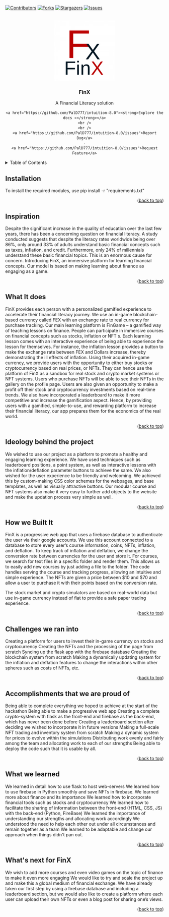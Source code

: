 <div id="top"></div>

[![Contributors][contributors-shield]][contributors-url]
[![Forks][forks-shield]][forks-url]
[![Stargazers][stars-shield]][stars-url]
[![Issues][issues-shield]][issues-url]

<br />
<div align="center">

  <a href="https://github.com/PalD777/intuition-8.0">
    <img src="src/static/images/icon-192x192.png" alt="Logo" width="192" height="192">
  </a>

<h3 align="center">FinX</h3>

  <p align="center">
    A Financial Literacy solution
    <br />

    <a href="https://github.com/PalD777/intuition-8.0"><strong>Explore the docs »</strong></a>
    <br />
    <br />
    <a href="https://github.com/PalD777/intuition-8.0/issues">Report Bug</a>
    ·
    <a href="https://github.com/PalD777/intuition-8.0/issues">Request Feature</a>
  </p>
</div>

<details>
  <summary>Table of Contents</summary>
  <ol>
    <li><a href="#installation">Installation</a></li>
    <li><a href="#inspiration">Inspiration</a></li>
    <li><a href="#what-it-does">What It does</a></li>
    <li><a href="#idealogy-behind-the-project">Ideology behind the project</a></li>
    <li><a href="#how-we-built-it">How we Built It</a></li>
    <li><a href="#challenges-we-ran-into">Challenges we ran into</a></li>
    <li><a href="#what-we-learned">What we learned</a></li>
    <li><a href="#whats-next-for-finx">What's next for FinX</a></li>
  </ol>
</details>

## Installation
To install the required modules, use pip install -r "requirements.txt"

<p align="right">(<a href="#top">back to top</a>)</p>

## Inspiration
Despite the significant increase in the quality of education over the last few years, there has been a concerning question on financial literacy. A study conducted suggests that despite the literacy rates worldwide being over 86%, only around 33% of adults understand basic financial concepts such as taxes, inflation, and credit. Furthermore, only 24% of millennials understand these basic financial topics. This is an enormous cause for concern. Introducing FinX, an immersive platform for learning financial concepts. Our model is based on making learning about finance as engaging as a game.

<p align="right">(<a href="#top">back to top</a>)</p>

## What It does
FinX provides each person with a personalized gamified experience to accelerate their financial literacy journey. We use an in-game blockchain-based currency called FEX with an exchange rate to real currency for purchase tracking. Our main learning platform is FinGame – a gamified way of teaching lessons on finance. People can participate in immersive courses on financial concepts such as stocks, inflation or NFT s. Each learning lesson comes with an interactive experience of being able to experience the lesson for themselves. For instance, the inflation lesson provides a button to make the exchange rate between FEX and Dollars increase, thereby demonstrating the ill effects of inflation. Using their acquired in-game currency, we provide users with the opportunity to either buy stocks or cryptocurrency based on real prices, or NFTs. They can hence use the platform of FinX as a sandbox for real stock and crypto market systems or NFT systems. Users who purchase NFTs will be able to see their NFTs in the gallery on the profile page. Users are also given an opportunity to make a profit off their stock and cryptocurrency investments based on real-time trends. We also have incorporated a leaderboard to make it more competitive and increase the gamification aspect. Hence, by providing users with a gamified, simple-to-use, and rewarding platform to increase their financial literacy, our app prepares them for the economics of the real world.

<p align="right">(<a href="#top">back to top</a>)</p>

## Ideology behind the project
We wished to use our project as a platform to promote a healthy and engaging learning experience. We have used techniques such as leaderboard positions, a point system, as well as interactive lessons with the inflation/deflation parameter buttons to achieve the same. We also wished for the user experience to be friendly and welcoming. We achieved this by custom-making CSS color schemes for the webpages, and base templates, as well as visually attractive buttons. Our modular course and NFT systems also make it very easy to further add objects to the website and make the updation process very simple as well.

<p align="right">(<a href="#top">back to top</a>)</p>

## How we Built It
FinX is a progressive web app that uses a firebase database to authenticate the user via their google accounts. We use this account connected to a database to store every user’s course information, coins, NFTs, inflation, and deflation. To keep track of inflation and deflation, we change the conversion rate between currencies for the user and store it. For courses, we search for text files in a specific folder and render them. This allows us to easily add new courses by just adding a file to the folder. The code handles serving the course and tracking progress, allowing an intuitive and simple experience. The NFTs are given a price between $10 and $70 and allow a user to purchase it with their points based on the conversion rate.

The stock market and crypto simulators are based on real-world data but use in-game currency instead of fiat to provide a safe paper trading experience.

<p align="right">(<a href="#top">back to top</a>)</p>

## Challenges we ran into
Creating a platform for users to invest their in-game currency on stocks and cryptocurrency
Creating the NFTs and the processing of the page from scratch
Syncing up the flask app with the firebase database
Creating the blockchain system from scratch
Making a dynamically updating system for the inflation and deflation features to change the interactions within other spheres such as costs of NFTs, etc.

<p align="right">(<a href="#top">back to top</a>)</p>

## Accomplishments that we are proud of
Being able to complete everything we hoped to achieve at the start of the hackathon
Being able to make a progressive web app
Creating a complete crypto-system with flask as the front-end and firebase as the back-end, which has never been done before
Creating a leaderboard section after deciding we wished to incorporate it in future versions
Making a full-scale NFT trading and inventory system from scratch
Making a dynamic system for prices to evolve within the simulations
Distributing work evenly and fairly among the team and allocating work to each of our strengths
Being able to deploy the code such that it is usable by all.

<p align="right">(<a href="#top">back to top</a>)</p>

## What we learned
We learned in detail how to use flask to host web-servers
We learned how to use firebase in Python smoothly and save NFTs in firebase.
We learned more about finance and its importance
We learned how to incorporate financial tools such as stocks and cryptocurrency
We learned how to facilitate the sharing of information between the front-end (HTML, CSS, JS) with the back-end (Python, FireBase)
We learned the importance of understanding our strengths and allocating work accordingly
We understood the need to help each other out under all circumstances and remain together as a team
We learned to be adaptable and change our approach when things didn't pan out.

<p align="right">(<a href="#top">back to top</a>)</p>

## What's next for FinX
We wish to add more courses and even video games on the topic of finance to make it even more engaging
We would like to try and scale the project up and make this a global medium of financial exchange. We have already taken our first step by using a firebase database and including a leaderboard section, but we would also like to create a platform where each user can upload their own NFTs or even a blog post for sharing one’s views.

<p align="right">(<a href="#top">back to top</a>)</p>

[contributors-shield]: https://img.shields.io/github/contributors/PalD777/intuition-8.0.svg?style=for-the-badge
[contributors-url]: https://github.com/PalD777/intuition-8.0/graphs/contributors
[forks-shield]: https://img.shields.io/github/forks/PalD777/intuition-8.0.svg?style=for-the-badge
[forks-url]: https://github.com/PalD777/intuition-8.0/network/members
[stars-shield]: https://img.shields.io/github/stars/PalD777/intuition-8.0.svg?style=for-the-badge
[stars-url]: https://github.com/PalD777/intuition-8.0/stargazers
[issues-shield]: https://img.shields.io/github/issues/PalD777/intuition-8.0.svg?style=for-the-badge
[issues-url]: https://github.com/PalD777/intuition-8.0/issues